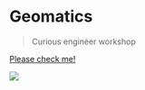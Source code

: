 # Geomatics
>  Curious engineer workshop

[Please check me!](https://medemir.github.io/Geomatics/bijgebouw%202021.html)

![](https://github.com/medemir/Geomatics/blob/main/lib/comparison.png?raw=true)



